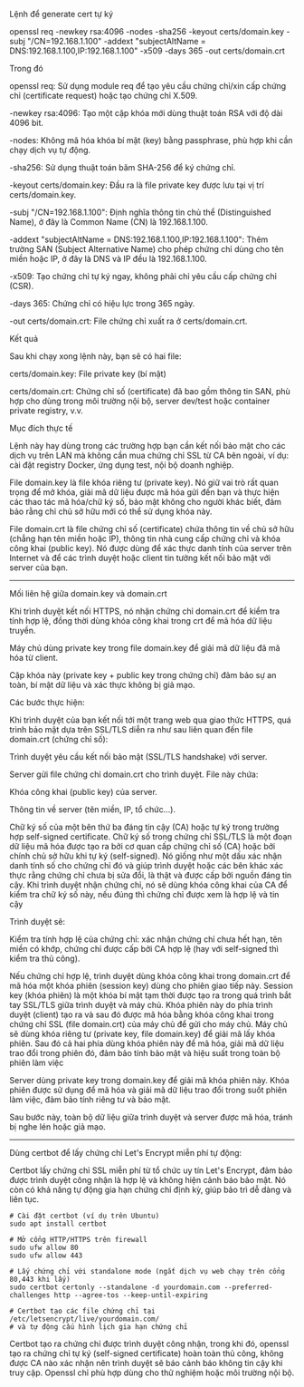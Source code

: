 
Lệnh để generate cert tự ký

openssl req -newkey rsa:4096 -nodes -sha256 -keyout certs/domain.key -subj "/CN=192.168.1.100" -addext "subjectAltName = DNS:192.168.1.100,IP:192.168.1.100" -x509 -days 365 -out certs/domain.crt

Trong đó

openssl req: Sử dụng module req để tạo yêu cầu chứng chỉ/xin cấp chứng chỉ (certificate request) hoặc tạo chứng chỉ X.509.

-newkey rsa:4096: Tạo một cặp khóa mới dùng thuật toán RSA với độ dài 4096 bit.

-nodes: Không mã hóa khóa bí mật (key) bằng passphrase, phù hợp khi cần chạy dịch vụ tự động.

-sha256: Sử dụng thuật toán băm SHA-256 để ký chứng chỉ.

-keyout certs/domain.key: Đầu ra là file private key được lưu tại vị trí certs/domain.key.

-subj "/CN=192.168.1.100": Định nghĩa thông tin chủ thể (Distinguished Name), ở đây là Common Name (CN) là 192.168.1.100.

-addext "subjectAltName = DNS:192.168.1.100,IP:192.168.1.100": Thêm trường SAN (Subject Alternative Name) cho phép chứng chỉ dùng cho tên miền hoặc IP, ở đây là DNS và IP đều là 192.168.1.100.

-x509: Tạo chứng chỉ tự ký ngay, không phải chỉ yêu cầu cấp chứng chỉ (CSR).

-days 365: Chứng chỉ có hiệu lực trong 365 ngày.

-out certs/domain.crt: File chứng chỉ xuất ra ở certs/domain.crt.

Kết quả

Sau khi chạy xong lệnh này, bạn sẽ có hai file:

certs/domain.key: File private key (bí mật)

certs/domain.crt: Chứng chỉ số (certificate) đã bao gồm thông tin SAN, phù hợp cho dùng trong môi trường nội bộ, server dev/test hoặc container private registry, v.v.

Mục đích thực tế

Lệnh này hay dùng trong các trường hợp bạn cần kết nối bảo mật cho các dịch vụ trên LAN mà không cần mua chứng chỉ SSL từ CA bên ngoài, ví dụ: cài đặt registry Docker, ứng dụng test, nội bộ doanh nghiệp.

File domain.key là file khóa riêng tư (private key). Nó giữ vai trò rất quan trọng để mở khóa, giải mã dữ liệu được mã hóa gửi đến bạn và thực hiện các thao tác mã hóa/chữ ký số, bảo mật không cho người khác biết, đảm bảo rằng chỉ chủ sở hữu mới có thể sử dụng khóa này.

File domain.crt là file chứng chỉ số (certificate) chứa thông tin về chủ sở hữu (chẳng hạn tên miền hoặc IP), thông tin nhà cung cấp chứng chỉ và khóa công khai (public key). Nó được dùng để xác thực danh tính của server trên Internet và để các trình duyệt hoặc client tin tưởng kết nối bảo mật với server của bạn.

---

Mối liên hệ giữa domain.key và domain.crt

Khi trình duyệt kết nối HTTPS, nó nhận chứng chỉ domain.crt để kiểm tra tính hợp lệ, đồng thời dùng khóa công khai trong crt để mã hóa dữ liệu truyền.

Máy chủ dùng private key trong file domain.key để giải mã dữ liệu đã mã hóa từ client.

Cặp khóa này (private key + public key trong chứng chỉ) đảm bảo sự an toàn, bí mật dữ liệu và xác thực không bị giả mạo.

Các bước thực hiện:

Khi trình duyệt của bạn kết nối tới một trang web qua giao thức HTTPS, quá trình bảo mật dựa trên SSL/TLS diễn ra như sau liên quan đến file domain.crt (chứng chỉ số):

Trình duyệt yêu cầu kết nối bảo mật (SSL/TLS handshake) với server.

Server gửi file chứng chỉ domain.crt cho trình duyệt. File này chứa:

Khóa công khai (public key) của server.

Thông tin về server (tên miền, IP, tổ chức…).

Chữ ký số của một bên thứ ba đáng tin cậy (CA) hoặc tự ký trong trường hợp self-signed certificate. Chữ ký số trong chứng chỉ SSL/TLS là một đoạn dữ liệu mã hóa được tạo ra bởi cơ quan cấp chứng chỉ số (CA) hoặc bởi chính chủ sở hữu khi tự ký (self-signed). Nó giống như một dấu xác nhận danh tính số cho chứng chỉ đó và giúp trình duyệt hoặc các bên khác xác thực rằng chứng chỉ chưa bị sửa đổi, là thật và được cấp bởi nguồn đáng tin cậy. Khi trình duyệt nhận chứng chỉ, nó sẽ dùng khóa công khai của CA để kiểm tra chữ ký số này, nếu đúng thì chứng chỉ được xem là hợp lệ và tin cậy

Trình duyệt sẽ:

Kiểm tra tính hợp lệ của chứng chỉ: xác nhận chứng chỉ chưa hết hạn, tên miền có khớp, chứng chỉ được cấp bởi CA hợp lệ (hay với self-signed thì kiểm tra thủ công).

Nếu chứng chỉ hợp lệ, trình duyệt dùng khóa công khai trong domain.crt để mã hóa một khóa phiên (session key) dùng cho phiên giao tiếp này. Session key (khóa phiên) là một khóa bí mật tạm thời được tạo ra trong quá trình bắt tay SSL/TLS giữa trình duyệt và máy chủ. Khóa phiên này do phía trình duyệt (client) tạo ra và sau đó được mã hóa bằng khóa công khai trong chứng chỉ SSL (file domain.crt) của máy chủ để gửi cho máy chủ. Máy chủ sẽ dùng khóa riêng tư (private key, file domain.key) để giải mã lấy khóa phiên. Sau đó cả hai phía dùng khóa phiên này để mã hóa, giải mã dữ liệu trao đổi trong phiên đó, đảm bảo tính bảo mật và hiệu suất trong toàn bộ phiên làm việc

Server dùng private key trong domain.key để giải mã khóa phiên này. Khóa phiên được sử dụng để mã hóa và giải mã dữ liệu trao đổi trong suốt phiên làm việc, đảm bảo tính riêng tư và bảo mật.

Sau bước này, toàn bộ dữ liệu giữa trình duyệt và server được mã hóa, tránh bị nghe lén hoặc giả mạo.

---

Dùng certbot để lấy chứng chỉ Let's Encrypt miễn phí tự động:

Certbot lấy chứng chỉ SSL miễn phí từ tổ chức uy tín Let's Encrypt, đảm bảo được trình duyệt công nhận là hợp lệ và không hiện cảnh báo bảo mật. Nó còn có khả năng tự động gia hạn chứng chỉ định kỳ, giúp bảo trì dễ dàng và liên tục.
```
# Cài đặt certbot (ví dụ trên Ubuntu)
sudo apt install certbot

# Mở cổng HTTP/HTTPS trên firewall
sudo ufw allow 80
sudo ufw allow 443

# Lấy chứng chỉ với standalone mode (ngắt dịch vụ web chạy trên cổng 80,443 khi lấy)
sudo certbot certonly --standalone -d yourdomain.com --preferred-challenges http --agree-tos --keep-until-expiring

# Certbot tạo các file chứng chỉ tại /etc/letsencrypt/live/yourdomain.com/
# và tự động cấu hình lịch gia hạn chứng chỉ
```

Certbot tạo ra chứng chỉ được trình duyệt công nhận, trong khi đó, openssl tạo ra chứng chỉ tự ký (self-signed certificate) hoàn toàn thủ công, không được CA nào xác nhận nên trình duyệt sẽ báo cảnh báo không tin cậy khi truy cập. Openssl chỉ phù hợp dùng cho thử nghiệm hoặc môi trường nội bộ.


